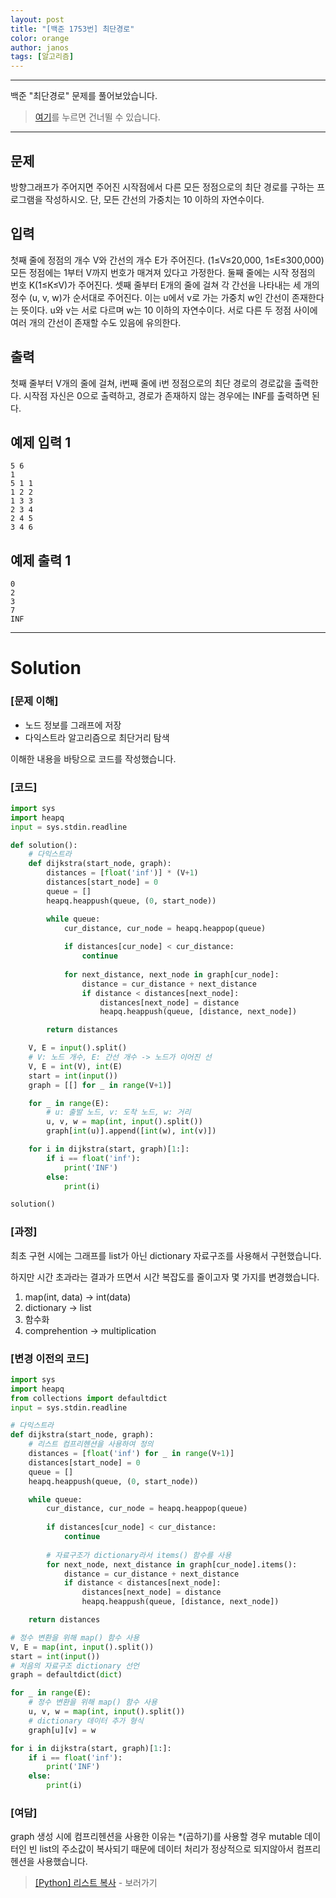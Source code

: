 ```yaml
---
layout: post
title: "[백준 1753번] 최단경로"
color: orange
author: janos
tags: [알고리즘]
---
```


---

백준 "최단경로" 문제를 풀어보았습니다.

> [여기](#solution)를 누르면 건너뛸 수 있습니다.

---

## 문제

방향그래프가 주어지면 주어진 시작점에서 다른 모든 정점으로의 최단 경로를 구하는 프로그램을 작성하시오. 단, 모든 간선의 가중치는 10 이하의 자연수이다.

## 입력

첫째 줄에 정점의 개수 V와 간선의 개수 E가 주어진다. (1≤V≤20,000, 1≤E≤300,000) 모든 정점에는 1부터 V까지 번호가 매겨져 있다고 가정한다. 둘째 줄에는 시작 정점의 번호 K(1≤K≤V)가 주어진다. 셋째 줄부터 E개의 줄에 걸쳐 각 간선을 나타내는 세 개의 정수 (u, v, w)가 순서대로 주어진다. 이는 u에서 v로 가는 가중치 w인 간선이 존재한다는 뜻이다. u와 v는 서로 다르며 w는 10 이하의 자연수이다. 서로 다른 두 정점 사이에 여러 개의 간선이 존재할 수도 있음에 유의한다.

## 출력

첫째 줄부터 V개의 줄에 걸쳐, i번째 줄에 i번 정점으로의 최단 경로의 경로값을 출력한다. 시작점 자신은 0으로 출력하고, 경로가 존재하지 않는 경우에는 INF를 출력하면 된다.

## 예제 입력 1

```
5 6
1
5 1 1
1 2 2
1 3 3
2 3 4
2 4 5
3 4 6

```

## 예제 출력 1

```
0
2
3
7
INF
```

---

# Solution

### [문제 이해]

- 노드 정보를 그래프에 저장
- 다익스트라 알고리즘으로 최단거리 탐색

이해한 내용을 바탕으로 코드를 작성했습니다.

### [코드]

```python
import sys
import heapq
input = sys.stdin.readline

def solution():
    # 다익스트라
    def dijkstra(start_node, graph):
        distances = [float('inf')] * (V+1)
        distances[start_node] = 0
        queue = []
        heapq.heappush(queue, (0, start_node))

        while queue:
            cur_distance, cur_node = heapq.heappop(queue)
            
            if distances[cur_node] < cur_distance:
                continue
            
            for next_distance, next_node in graph[cur_node]:
                distance = cur_distance + next_distance
                if distance < distances[next_node]:
                    distances[next_node] = distance
                    heapq.heappush(queue, [distance, next_node])

        return distances

    V, E = input().split()
    # V: 노드 개수, E: 간선 개수 -> 노드가 이어진 선
    V, E = int(V), int(E)
    start = int(input())
    graph = [[] for _ in range(V+1)]

    for _ in range(E):
        # u: 출발 노드, v: 도착 노드, w: 거리
        u, v, w = map(int, input().split())
        graph[int(u)].append([int(w), int(v)])

    for i in dijkstra(start, graph)[1:]:
        if i == float('inf'):
            print('INF')
        else:
            print(i)

solution()
```

### [과정]

최초 구현 시에는 그래프를 list가 아닌 dictionary 자료구조를 사용해서 구현했습니다.

하지만 시간 초과라는 결과가 뜨면서 시간 복잡도를 줄이고자 몇 가지를 변경했습니다.

1. map(int, data) → int(data)
2. dictionary → list
3. 함수화
4. comprehention → multiplication

### [변경 이전의 코드]

```python
import sys
import heapq
from collections import defaultdict
input = sys.stdin.readline

# 다익스트라
def dijkstra(start_node, graph):
    # 리스트 컴프리헨션을 사용하여 정의
    distances = [float('inf') for _ in range(V+1)]
    distances[start_node] = 0
    queue = []
    heapq.heappush(queue, (0, start_node))

    while queue:
        cur_distance, cur_node = heapq.heappop(queue)
        
        if distances[cur_node] < cur_distance:
            continue
        
        # 자료구조가 dictionary라서 items() 함수를 사용
        for next_node, next_distance in graph[cur_node].items():
            distance = cur_distance + next_distance
            if distance < distances[next_node]:
                distances[next_node] = distance
                heapq.heappush(queue, [distance, next_node])

    return distances

# 정수 변환을 위해 map() 함수 사용
V, E = map(int, input().split())
start = int(input())
# 처음의 자료구조 dictionary 선언
graph = defaultdict(dict)

for _ in range(E):
    # 정수 변환을 위해 map() 함수 사용
    u, v, w = map(int, input().split())
    # dictionary 데이터 추가 형식
    graph[u][v] = w

for i in dijkstra(start, graph)[1:]:
    if i == float('inf'):
        print('INF')
    else:
        print(i)
```

### [여담]

graph 생성 시에 컴프리헨션을 사용한 이유는 *(곱하기)를 사용할 경우 mutable 데이터인 빈 list의 주소값이 복사되기 때문에 데이터 처리가 정상적으로 되지않아서 컴프리헨션을 사용했습니다.

> [[Python] 리스트 복사](https://jeon-repo.github.io/2021/08/25/%EB%A6%AC%EC%8A%A4%ED%8A%B8-%EB%B3%B5%EC%82%AC.html) - 보러가기